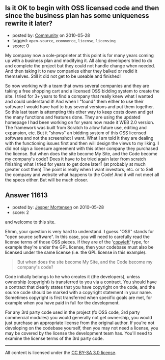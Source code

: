 ## Is it OK to begin with OSS licensed code and then since the business plan has some uniqueness rewrite it later?

- posted by: [Community](https://stackexchange.com/users/-1/-1-community) on 2010-05-28
- tagged: `open-source`, `ecommerce`, `license`, `licensing`
- score: 0

My company now a sole-proprieter at this point is for many years coming up with a business plan and modifying it.  All along developers tried to do and complete the project but they could not handle change when needed. And then taking it to new companies either they balked or redid it themselves.  Still it did not get to be useable and finished!

So now working with a team that owns several companies and they are taking a free shopping cart and a licensed OSS bidding system to create the site.  I tried for 3+ years to find a company that really knew what I wanted and could understand it!  And when I "found" them either to use their software I would have had to buy several versions and put them together.    So this last team is attempting this other way to keep costs down and get the many functions and features done. They are using the updated homepage I had been working on for years now made it WEB 2.0 version. The framework was built from Scratch to allow future use, editing and expansion, etc.  But it "shows" an bidding system of this OSS licensed software and not the screenshot I want.  What I am told it they are dealing with the functioning issues first and then will design the views to my liking.  I did not sign a licensure agreement with this other company they purchased the license. But when does the site become My Site, and the Code become my company's code?  Does it have to be tried again later from scratch finishing what I tried for years to get done later? (at probably at much greater cost then)  The point is really when I want investors, etc. or to Sell the company and website what happens to the Code!  And it will not meet all the specs either. But will be much closer.


## Answer 11613

- posted by: [Jesper Mortensen](https://stackexchange.com/users/-1/1261-jesper-mortensen) on 2010-05-28
- score: 2

<p>and welcome to this site.</p>

<p>Ehmn, your question is very hard to understand. I guess "OSS" stands for "open source software". In this case, you will need to carefully read the license terms of those OSS pieces. If they are of the '<a href="http://en.wikipedia.org/wiki/Copyleft" rel="nofollow">copyleft</a>' type, for example they're under the GPL license, then your codebase must also be licensed under the same license (i.e. the GPL license in this example).</p>

<blockquote>
  <p>But when does the site become My Site, and the Code become my company's code?</p>
</blockquote>

<p>Code initially belongs to he who creates it (the developers), unless ownership (copyright) is transferred to you via a contract. You should have a contract that clearly states that you have copyright on the code, and the source code should be marked with a copyright statement in your name. Sometimes copyright is first transferred when specific goals are met, for example when you have paid in full for the development.</p>

<p>For any 3rd party code used in the project (fx OSS code, 3rd party commercial modules) you would generally not get ownership, you would just purchase an appropriate license from the original author. If you're not developing on the codebase yourself, then you may not need a license, you may be covered by the license the development team has. You'll need to examine the license terms of the 3rd party code.</p>




---

All content is licensed under the [CC BY-SA 3.0 license](https://creativecommons.org/licenses/by-sa/3.0/).
